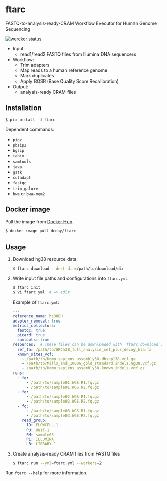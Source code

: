 ftarc
=====

FASTQ-to-analysis-ready-CRAM Workflow Executor for Human Genome Sequencing

[![wercker status](https://app.wercker.com/status/5009106bfe21f2c24d5084a3ba336463/s/main "wercker status")](https://app.wercker.com/project/byKey/5009106bfe21f2c24d5084a3ba336463)

- Input:
  - read1/read2 FASTQ files from Illumina DNA sequencers
- Workflow:
  - Trim adapters
  - Map reads to a human reference genome
  - Mark duplicates
  - Apply BQSR (Base Quality Score Recalibration)
- Output:
  - analysis-ready CRAM files

Installation
------------

```sh
$ pip install -U ftarc
```

Dependent commands:

- `pigz`
- `pbzip2`
- `bgzip`
- `tabix`
- `samtools`
- `java`
- `gatk`
- `cutadapt`
- `fastqc`
- `trim_galore`
- `bwa` or `bwa-mem2`

Docker image
------------

Pull the image from [Docker Hub](https://hub.docker.com/r/dceoy/ftarc/).

```sh
$ docker image pull dceoy/ftarc
```

Usage
-----

1.  Download hg38 resource data.

    ```sh
    $ ftarc download --dest-dir=/path/to/download/dir
    ```

2.  Write input file paths and configurations into `ftarc.yml`.

    ```sh
    $ ftarc init
    $ vi ftarc.yml  # => edit
    ```

    Example of `ftarc.yml`:

    ```yaml
    ---
    reference_name: hs38DH
    adapter_removal: true
    metrics_collectors:
      fastqc: true
      picard: true
      samtools: true
    resources:  # These files can be downloaded with `ftarc download`.
      ref_fa: /path/to/GRCh38_full_analysis_set_plus_decoy_hla.fa
      known_sites_vcf:
        - /path/to/Homo_sapiens_assembly38.dbsnp138.vcf.gz
        - /path/to/Mills_and_1000G_gold_standard.indels.hg38.vcf.gz
        - /path/to/Homo_sapiens_assembly38.known_indels.vcf.gz
    runs:
      - fq:
          - /path/to/sample01.WGS.R1.fq.gz
          - /path/to/sample01.WGS.R2.fq.gz
      - fq:
          - /path/to/sample02.WGS.R1.fq.gz
          - /path/to/sample02.WGS.R2.fq.gz
      - fq:
          - /path/to/sample03.WGS.R1.fq.gz
          - /path/to/sample03.WGS.R2.fq.gz
        read_group:
          ID: FLOWCELL-1
          PU: UNIT-1
          SM: sample03
          PL: ILLUMINA
          LB: LIBRARY-1
    ```

3.  Create analysis-ready CRAM files from FASTQ files

    ```sh
    $ ftarc run --yml=ftarc.yml --workers=2
    ```

Run `ftarc --help` for more information.
